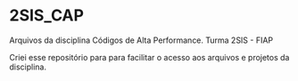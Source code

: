 # 2SIS_CAP
Arquivos da disciplina Códigos de Alta Performance. Turma 2SIS - FIAP

Criei esse repositório para para facilitar o acesso aos arquivos e projetos da disciplina.
